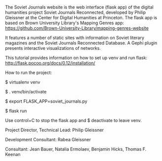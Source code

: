 The Soviet Journals website is the web interface (flask app) of the digital humanities project Soviet Journals Reconnected, developed by Philip Gleissner at the Center for Digital Humanities at Princeton. The flask app is based on Brown University Library's Mapping Genres app: https://github.com/Brown-University-Library/mapping-genres-website

It features a number of static sites with information on Soviet literary magazines and the Soviet Journals Reconnected Database. A Gephi plugin presents interactive visualizations of networks.

This tutorial provides information on how to set up venv and run flask: http://flask.pocoo.org/docs/0.12/installation/


How to run the project:


$ virtualenv venv

$ . venv/bin/activate

$ export FLASK_APP=soviet_journals.py

$ flask run

Use control+C to stop the flask app and $ deactivate to leave venv.


Project Director, Technical Lead: Philip Gleissner

Development Consultant: Rabea Gleissner

Consultant: Jean Bauer, Natalia Ermolaev, Benjamin Hicks, Thomas F. Keenan

